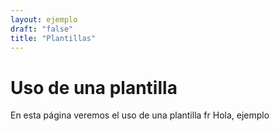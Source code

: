 ```yaml
---
layout: ejemplo
draft: "false"
title: "Plantillas"
---
```

# Uso de una plantilla
En esta página veremos el uso de una plantilla
fr
Hola, ejemplo